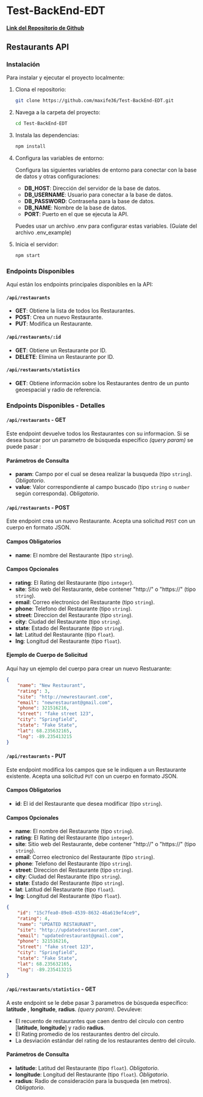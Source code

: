 # Test-BackEnd-EDT

#### [Link del Repositorio de Github](https://github.com/maxife36/Test-BackEnd-EDT)

## Restaurants API

### Instalación

Para instalar y ejecutar el proyecto localmente:
1. Clona el repositorio:
   ```bash
   git clone https://github.com/maxife36/Test-BackEnd-EDT.git

2. Navega a la carpeta del proyecto:
    ```bash
    cd Test-BackEnd-EDT

3. Instala las dependencias:
    ```bash
    npm install

4. Configura las variables de entorno: 

    Configura las siguientes variables de entorno para conectar con la base de datos y otras configuraciones:

    + **DB_HOST**: Dirección del servidor de la base de datos.
    + **DB_USERNAME**: Usuario para conectar a la base de datos.
    + **DB_PASSWORD**: Contraseña para la base de datos.
    + **DB_NAME**: Nombre de la base de datos.
    + **PORT**: Puerto en el que se ejecuta la API.

    Puedes usar un archivo .env para configurar estas variables. (Guíate del archivo .env_example)

5. Inicia el servidor:
    ```bash
    npm start

### Endpoints Disponibles

Aquí están los endpoints principales disponibles en la API:

#### `/api/restaurants`
- **GET**: Obtiene la lista de todos los Restaurantes.
- **POST**: Crea un nuevo Restaurante.
- **PUT**: Modifica un Restaurante.

#### `/api/restaurants/:id`
- **GET**: Obtiene un Restaurante por ID.
- **DELETE**: Elimina un Restaurante por ID.

#### `/api/restaurants/statistics`
- **GET**: Obtiene información sobre los Restaurantes dentro de un punto geoespacial y radio de referencia.

### Endpoints Disponibles - Detalles

#### `/api/restaurants` - GET

Este endpoint devuelve todos los Restaurantes con su informacion. Si se desea buscar por un parametro de búsqueda específico _(query param)_ se puede pasar :

#### Parámetros de Consulta

- **param**: Campo por el cual se desea realizar la busqueda (tipo `string`). _Obligatorio_.
- **value**: Valor correspondiente al campo buscado (tipo `string` o `number` según corresponda). _Obligatorio_.

#### `/api/restaurants` - POST

Este endpoint crea un nuevo Restaurante. Acepta una solicitud `POST` con un cuerpo en formato JSON.

#### Campos Obligatorios
- **name**: El nombre del Restaurante (tipo `string`).

#### Campos Opcionales
- **rating**: El Rating del Restaurante (tipo `integer`).
- **site**: Sitio web del Restaurante, debe contener "http://" o "https://" (tipo `string`).
- **email**: Correo electronico del Restaurante (tipo `string`).
- **phone**: Telefono del Restaurante (tipo `string`).
- **street**: Direccion del Restaurante (tipo `string`).
- **city**: Ciudad del Restaurante (tipo `string`).
- **state**: Estado del Restaurante (tipo `string`).
- **lat**: Latitud del Restaurante (tipo `float`).
- **lng**: Longitud del Restaurante (tipo `float`).

#### Ejemplo de Cuerpo de Solicitud
Aquí hay un ejemplo del cuerpo para crear un nuevo Restuarante:

```json
{ 
    "name": "New Restaurant", 
    "rating": 3, 
    "site": "http://newrestaurant.com", 
    "email": "newrestaurant@gmail.com", 
    "phone": 321516216, 
    "street": "fake street 123", 
    "city": "Springfield", 
    "state": "Fake State", 
    "lat": 68.235632165, 
    "lng": -89.235413215 
}
```


#### `/api/restaurants` - PUT

Este endpoint modifica los campos que se le indiquen a un Restaurante existente. Acepta una solicitud `PUT` con un cuerpo en formato JSON.

#### Campos Obligatorios
- **id**: El id del Restaurante que desea modificar (tipo `string`).

#### Campos Opcionales
- **name**: El nombre del Restaurante (tipo `string`).
- **rating**: El Rating del Restaurante (tipo `integer`).
- **site**: Sitio web del Restaurante, debe contener "http://" o "https://" (tipo `string`).
- **email**: Correo electronico del Restaurante (tipo `string`).
- **phone**: Telefono del Restaurante (tipo `string`).
- **street**: Direccion del Restaurante (tipo `string`).
- **city**: Ciudad del Restaurante (tipo `string`).
- **state**: Estado del Restaurante (tipo `string`).
- **lat**: Latitud del Restaurante (tipo `float`).
- **lng**: Longitud del Restaurante (tipo `float`).

```json
{
    "id": "15c7fea0-89e8-4539-8632-46a619ef4ce9",
    "rating": 4,
    "name": "UPDATED RESTAURANT",
    "site": "http://updatedrestaurant.com",
    "email": "updatedrestaurant@gmail.com",
    "phone": 321516216,
    "street": "fake street 123",
    "city": "Springfield",
    "state": "Fake State",
    "lat": 68.235632165, 
    "lng": -89.235413215 
}
```

#### `/api/restaurants/statistics` - GET

A este endpoint se le debe pasar 3 parametros de búsqueda específico: **latitude** , **longitude**, **radius**. _(query param)_. Devuleve: 
+ El recuento de restaurantes que caen dentro del círculo con centro [**latitude**, **longitude**] y radio **radius**.
+ El Rating promedio de los restaurantes dentro del círculo.
+ La desviación estándar del rating de los restaurantes dentro del círculo.

#### Parámetros de Consulta

- **latitude**: Latitud del Restaurante (tipo `float`). _Obligatorio_.
- **longitude**: Longitud del Restaurante (tipo `float`). _Obligatorio_.
- **radius**: Radio de consideración para la busqueda (en metros). _Obligatorio_.
